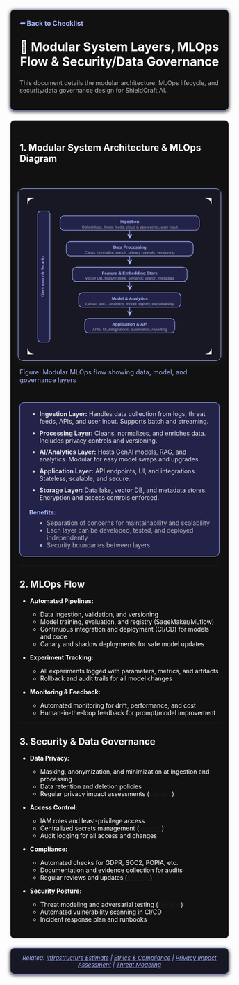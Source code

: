 <section style="border:1px solid #a5b4fc; border-radius:10px; margin:1.5em 0; box-shadow:0 2px 8px #222; padding:1.5em; background:#111; color:#fff;">
<div style="margin-bottom:1.5em;">
  <a href="./checklist.md" style="color:#a5b4fc; font-weight:bold; text-decoration:none; font-size:1.1em;">⬅️ Back to Checklist</a>
</div>
<h1 align="center" style="margin-top:0; font-size:2em;">🧩 Modular System Layers, MLOps Flow & Security/Data Governance</h1>
<div style="margin-bottom:1.2em; color:#b3b3b3; font-size:1em;">
  This document details the modular architecture, MLOps lifecycle, and security/data governance design for ShieldCraft AI.
</div>
</section>

<section style="border:1px solid #e0e0e0; border-radius:10px; margin:1.5em 0; box-shadow:0 2px 8px #f0f0f0; padding:1.5em; background:#111; color:#fff;">


## 1. Modular System Architecture & MLOps Diagram

<div style="display:flex; flex-direction:column; align-items:center; margin:2.5em 0 2em 0; padding:1.5em 0 1em 0;">
  <img src="./_assets/mlops_flow.svg" alt="ShieldCraft AI Modular MLOps Flow Diagram" style="max-width:92%; border:1.5px solid #a5b4fc; border-radius:12px; box-shadow:0 4px 18px #222b; background:#181825; padding:1.5em 1.5em 1em 1.5em; margin-bottom:0.5em;" />
  <div style="color:#a5b4fc; font-size:1.05em; margin-top:0.7em; letter-spacing:0.01em;">Figure: Modular MLOps flow showing data, model, and governance layers</div>
</div>


<div style="margin:2em 0 1.5em 0; padding:1.2em 1.5em; background:#23234a; border-radius:10px; border:1px solid #a5b4fc; color:#e0e0e0;">
  <ul style="margin:0 0 1.2em 0.5em; padding:0 0 0 1.2em;">
    <li style="margin-bottom:0.7em;"><b>Ingestion Layer:</b> Handles data collection from logs, threat feeds, APIs, and user input. Supports batch and streaming.</li>
    <li style="margin-bottom:0.7em;"><b>Processing Layer:</b> Cleans, normalizes, and enriches data. Includes privacy controls and versioning.</li>
    <li style="margin-bottom:0.7em;"><b>AI/Analytics Layer:</b> Hosts GenAI models, RAG, and analytics. Modular for easy model swaps and upgrades.</li>
    <li style="margin-bottom:0.7em;"><b>Application Layer:</b> API endpoints, UI, and integrations. Stateless, scalable, and secure.</li>
    <li><b>Storage Layer:</b> Data lake, vector DB, and metadata stores. Encryption and access controls enforced.</li>
  </ul>
  <div style="margin-top:0.5em; color:#a5b4fc; font-size:1em;">
    <b>Benefits:</b>
    <ul style="margin:0.5em 0 0 1.2em; color:#b3b3b3;">
      <li>Separation of concerns for maintainability and scalability</li>
      <li>Each layer can be developed, tested, and deployed independently</li>
      <li>Security boundaries between layers</li>
    </ul>
  </div>
</div>

---

## 2. MLOps Flow

- **Automated Pipelines:**
  - Data ingestion, validation, and versioning
  - Model training, evaluation, and registry (SageMaker/MLflow)
  - Continuous integration and deployment (CI/CD) for models and code
  - Canary and shadow deployments for safe model updates

- **Experiment Tracking:**
  - All experiments logged with parameters, metrics, and artifacts
  - Rollback and audit trails for all model changes

- **Monitoring & Feedback:**
  - Automated monitoring for drift, performance, and cost
  - Human-in-the-loop feedback for prompt/model improvement

---

## 3. Security & Data Governance

- **Data Privacy:**
  - Masking, anonymization, and minimization at ingestion and processing
  - Data retention and deletion policies
  - Regular privacy impact assessments ([see doc](./privacy_impact_assessment.md))

- **Access Control:**
  - IAM roles and least-privilege access
  - Centralized secrets management ([see doc](security/aws-secrets-management.md))
  - Audit logging for all access and changes

- **Compliance:**
  - Automated checks for GDPR, SOC2, POPIA, etc.
  - Documentation and evidence collection for audits
  - Regular reviews and updates ([see doc](./ethics_compliance.md))

- **Security Posture:**
  - Threat modeling and adversarial testing ([see doc](./threat_modeling.md))
  - Automated vulnerability scanning in CI/CD
  - Incident response plan and runbooks

</section>

<section style="border:1px solid #a5b4fc; border-radius:10px; margin:1.5em 0; box-shadow:0 2px 8px #222; padding:1em; background:#181825; color:#a5b4fc; font-size:0.95em; text-align:center;">
  <em>Related: <a href="./infra_estimate.md" style="color:#a5b4fc;">Infrastructure Estimate</a> | <a href="./ethics_compliance.md" style="color:#a5b4fc;">Ethics & Compliance</a> | <a href="./privacy_impact_assessment.md" style="color:#a5b4fc;">Privacy Impact Assessment</a> | <a href="./threat_modeling.md" style="color:#a5b4fc;">Threat Modeling</a></em>
</section>
